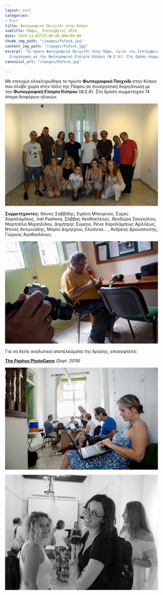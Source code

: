 ```yaml
---
layout: post
categories:
- Post
title: Φωτογραφικό Παιχνίδι στην Κύπρο
subtitle: Πάφος, Σεπτέμβριος 2019
date: 2019-11-02T23:00:00.000+00:00
thumb_img_path: "/images/Pafos4.jpg"
content_img_path: "/images/Pafos4.jpg"
excerpt: 'Το πρώτο Φωτογραφικό Παιχνίδι στην Πάφο, έγινε τον Σεπτέμβριο 2019, σε συνεργατική
  διοργάνωση με την Φωτογραφική Εταιρία Κύπρου (Φ.Ε.Κ). Στη δράση συμμετείχαν 14 άτομα. '
canonical_url: "/images/Pafos4.jpg"

---
```

Με επιτυχία ολοκληρώθηκε το πρώτο **Φωτογραφικό Παιχνίδι** στην Κύπρο που έλαβε χώρα στην πόλη της Πάφου σε συνεργατική διοργάνωση με την **Φωτογραφική Εταιρία Κύπρου** (Φ.Ε.Κ). Στη δράση συμμετείχαν 14 άτομα διαφόρων ηλικιών.

![](/images/70353193_10219745949501593_4137754192838131712_o.jpg)

**Συμμετέχοντες:** Θάνος Σαββίδης, Ειρήνη Μπουρνού, Σύμος Χαραλάμπους, Ivet Pasheva, Σάββας Αγαθοκλέους, Θεοδώρα Ζαγγούλου, Μαρτσέλα Μιχαηλίδου, Δημήτρης Συμεού, Ρένα Χαραλάμπους Αχιλλέως, Ντίνος Αντωνιάδης, Μαρία Δημητρίου, Ελεάννα... , Ανδρέας Δρουσσιώτης, Γιώργος Αγαθοκλέους.

![](/images/Pafos3.jpg)

Για να δείτε αναλυτικά αποτελέσματα της δράσης, επισκεφτείτε:

<a href="https://photogames.tk/tag/games/" target="blank">**The Paphos PhotoGame**</a> _(Sept. 2019)_

![](/images/Pafos2.jpg)

![](/images/70683118_10218110763414459_8350152340300365824_n.jpg)